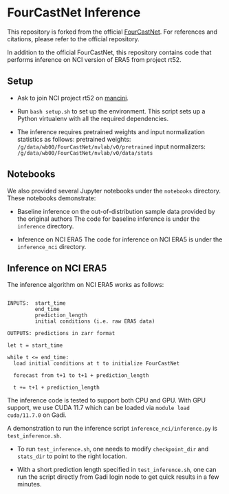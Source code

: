 FourCastNet Inference
=====================

This repository is forked from the official [FourCastNet](https://github.com/NVlabs/FourCastNet).
For references and citations, please refer to the official repository.

In addition to the official FourCastNet, this repository contains code that performs inference
on NCI version of ERA5 from project rt52.

Setup
-----

* Ask to join NCI project rt52 on [mancini](https://my.nci.org.au/mancini).

* Run `bash setup.sh` to set up the environment. This script sets up a Python virtualenv with all the
  required dependencies.

* The inference requires pretrained weights and input normalization statistics as follows:
  pretrained weights: `/g/data/wb00/FourCastNet/nvlab/v0/pretrained`
  input normalizers: `/g/data/wb00/FourCastNet/nvlab/v0/data/stats`

Notebooks
---------

We also provided several Jupyter notebooks under the `notebooks` directory.
These notebooks demonstrate:

* Baseline inference on the out-of-distribution sample data provided by the original authors
  The code for baseline inference is under the `inference` directory. 

* Inference on NCI ERA5
  The code for inference on NCI ERA5 is under the `inference_nci` directory. 

Inference on NCI ERA5
---------------------

The inference algorithm on NCI ERA5 works as follows:

```

INPUTS:  start_time
         end_time
         prediction_length
         initial conditions (i.e. raw ERA5 data)

OUTPUTS: predictions in zarr format

let t = start_time

while t <= end_time:
  load initial conditions at t to initialize FourCastNet

  forecast from t+1 to t+1 + prediction_length

  t += t+1 + prediction_length

```

The inference code is tested to support both CPU and GPU. With GPU support, we use CUDA 11.7 which can
be loaded via `module load cuda/11.7.0` on Gadi.

A demonstration to run the inference script `inference_nci/inference.py` is `test_inference.sh`.

* To run `test_inference.sh`, one needs to modify `checkpoint_dir` and `stats_dir` to point to the right
  location.

* With a short prediction length specified in `test_inference.sh`, one can run the script directly from
  Gadi login node to get quick results in a few minutes.
